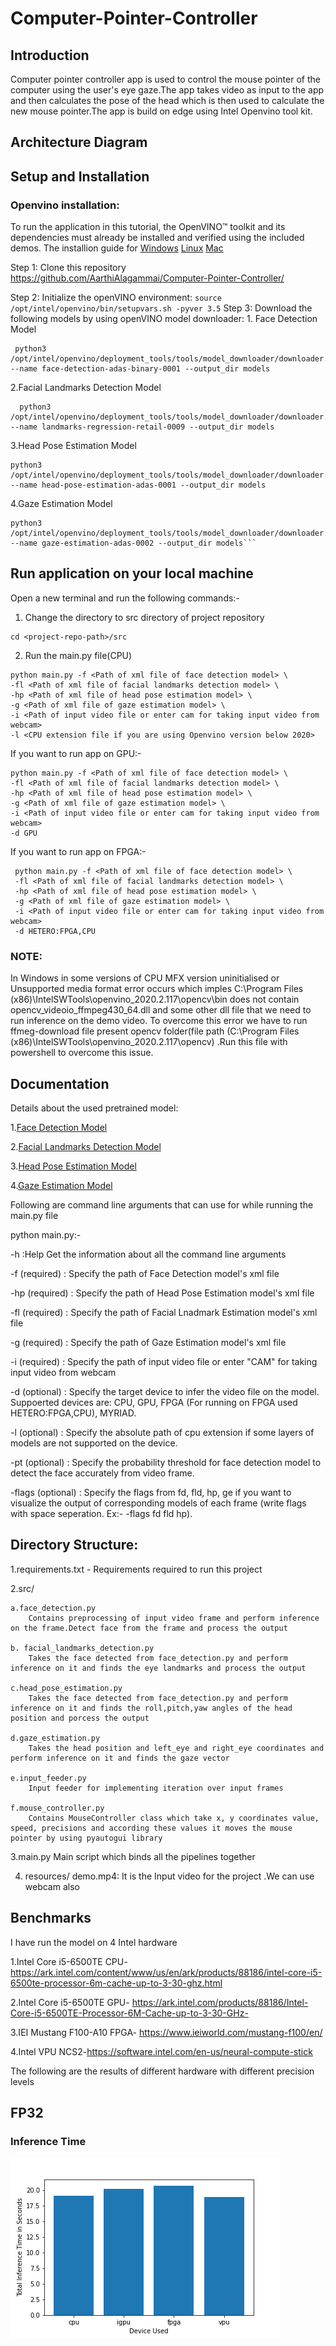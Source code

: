 # Computer-Pointer-Controller
## Introduction
Computer pointer controller app is used to control the mouse pointer of the computer using the user's eye gaze.The app takes video as input to the app and then calculates the pose of the head which is then used to calculate the new mouse pointer.The app is build on edge using Intel Openvino tool kit.

## Architecture Diagram

## Setup and Installation

  ### Openvino installation:
  To run the application in this tutorial, the OpenVINO™ toolkit and its dependencies must already be installed and verified using the included demos.
  The installion guide for
  [Windows](https://docs.openvinotoolkit.org/latest/_docs_install_guides_installing_openvino_windows.html)
  [Linux](https://docs.openvinotoolkit.org/latest/_docs_install_guides_installing_openvino_linux.html)
  [Mac](https://docs.openvinotoolkit.org/latest/_docs_install_guides_installing_openvino_macos.html)
  
  Step 1:
    Clone this repository https://github.com/AarthiAlagammai/Computer-Pointer-Controller/
    
 Step 2:
    Initialize the openVINO environment:
    ```
    source /opt/intel/openvino/bin/setupvars.sh -pyver 3.5
    ```
 Step 3:
    Download the following models by using openVINO model downloader:
    1. Face Detection Model
    
     python3 /opt/intel/openvino/deployment_tools/tools/model_downloader/downloader.py --name face-detection-adas-binary-0001 --output_dir models
  
     
   2.Facial Landmarks Detection Model
   
      python3 /opt/intel/openvino/deployment_tools/tools/model_downloader/downloader.py --name landmarks-regression-retail-0009 --output_dir models
      
   
   
   3.Head Pose Estimation Model
   
   ```
   python3 /opt/intel/openvino/deployment_tools/tools/model_downloader/downloader.py --name head-pose-estimation-adas-0001 --output_dir models
   ```
   
   4.Gaze Estimation Model
   
   ```
   python3 /opt/intel/openvino/deployment_tools/tools/model_downloader/downloader.py --name gaze-estimation-adas-0002 --output_dir models```
   ```

## Run application on your local machine
Open a new terminal and run the following commands:-

1. Change the directory to src directory of project repository
  ```
  cd <project-repo-path>/src
   ```
   
2. Run the main.py file(CPU)
  ```
  python main.py -f <Path of xml file of face detection model> \
  -fl <Path of xml file of facial landmarks detection model> \
  -hp <Path of xml file of head pose estimation model> \
  -g <Path of xml file of gaze estimation model> \
  -i <Path of input video file or enter cam for taking input video from webcam> 
  -l <CPU extension file if you are using Openvino version below 2020>

  ```
  If you want to run app on GPU:-
   ```
  python main.py -f <Path of xml file of face detection model> \
  -fl <Path of xml file of facial landmarks detection model> \
  -hp <Path of xml file of head pose estimation model> \
  -g <Path of xml file of gaze estimation model> \
  -i <Path of input video file or enter cam for taking input video from webcam> 
  -d GPU
   ```
If you want to run app on FPGA:-
 ```
  python main.py -f <Path of xml file of face detection model> \
  -fl <Path of xml file of facial landmarks detection model> \
  -hp <Path of xml file of head pose estimation model> \
  -g <Path of xml file of gaze estimation model> \
  -i <Path of input video file or enter cam for taking input video from webcam> 
  -d HETERO:FPGA,CPU
   ```
### NOTE:
In Windows in some versions of CPU MFX version uninitialised or Unsupported media format error occurs which imples  C:\Program Files (x86)\IntelSWTools\openvino_2020.2.117\opencv\bin does not contain opencv_videoio_ffmpeg430_64.dll and some other dll file that we need to run inference on the demo video.
To overcome this error we have to run ffmeg-download file present opencv folder(file path (C:\Program Files (x86)\IntelSWTools\openvino_2020.2.117\opencv) .Run this file with powershell to overcome this issue.

## Documentation
Details about the used pretrained model:

1.[Face Detection Model](https://docs.openvinotoolkit.org/latest/_models_intel_face_detection_adas_binary_0001_description_face_detection_adas_binary_0001.html)

2.[Facial Landmarks Detection Model](https://docs.openvinotoolkit.org/latest/_models_intel_landmarks_regression_retail_0009_description_landmarks_regression_retail_0009.html)

3.[Head Pose Estimation Model]( https://docs.openvinotoolkit.org/latest/_models_intel_head_pose_estimation_adas_0001_description_head_pose_estimation_adas_0001.html)

4.[Gaze Estimation Model](https://docs.openvinotoolkit.org/latest/_models_intel_gaze_estimation_adas_0002_description_gaze_estimation_adas_0002.html)

Following are command line arguments that can use for while running the main.py file 

python main.py:-

-h :Help Get the information about all the command line arguments

-f (required) : Specify the path of Face Detection model's xml file

-hp (required) : Specify the path of Head Pose Estimation model's xml file

-fl (required) : Specify the path of Facial Lnadmark Estimation model's xml file

-g (required) : Specify the path of Gaze Estimation model's xml file

-i (required) : Specify the path of input video file or enter "CAM" for taking input video from webcam

-d (optional) : Specify the target device to infer the video file on the model. Suppoerted devices are: CPU, GPU, FPGA (For running on FPGA used HETERO:FPGA,CPU), MYRIAD.

-l (optional) : Specify the absolute path of cpu extension if some layers of models are not supported on the device.

-pt (optional) : Specify the probability threshold for face detection model to detect the face accurately from video frame.

-flags (optional) : Specify the flags from fd, fld, hp, ge if you want to visualize the output of corresponding models of each frame (write flags with space seperation. Ex:- -flags fd fld hp).

## Directory Structure:
1.requirements.txt - Requirements required to run this project

2.src/

	a.face_detection.py
		Contains preprocessing of input video frame and perform inference on the frame.Detect face from the frame and process the output
    
 	b. facial_landmarks_detection.py
		Takes the face detected from face_detection.py and perform inference on it and finds the eye landmarks and process the output
    
	c.head_pose_estimation.py
		Takes the face detected from face_detection.py and perform inference on it and finds the roll,pitch,yaw angles of the head position and porcess the output
    
	d.gaze_estimation.py
		Takes the head position and left_eye and right_eye coordinates and perform inference on it and finds the gaze vector 
    
	e.input_feeder.py
		Input feeder for implementing iteration over input frames
    
	f.mouse_controller.py
		Contains MouseController class which take x, y coordinates value, speed, precisions and according these values it moves the mouse pointer by using pyautogui library
    
3.main.py
		Main script which binds all the pipelines together
    
4. resources/
	demo.mp4: It is the Input video for the project .We can use webcam also
  
## Benchmarks
I have run the model on 4 Intel hardware

1.Intel Core i5-6500TE CPU-https://ark.intel.com/content/www/us/en/ark/products/88186/intel-core-i5-6500te-processor-6m-cache-up-to-3-30-ghz.html

2.Intel Core i5-6500TE GPU- https://ark.intel.com/products/88186/Intel-Core-i5-6500TE-Processor-6M-Cache-up-to-3-30-GHz-

3.IEI Mustang F100-A10 FPGA- https://www.ieiworld.com/mustang-f100/en/

4.Intel VPU NCS2-https://software.intel.com/en-us/neural-compute-stick

The following are the results of different hardware with different precision levels

## FP32

  ### Inference Time
  
  ![Sample Output Image](https://github.com/AarthiAlagammai/Computer-Pointer-Controller/blob/master/resources/fp32_inference_time.png)

  
  




